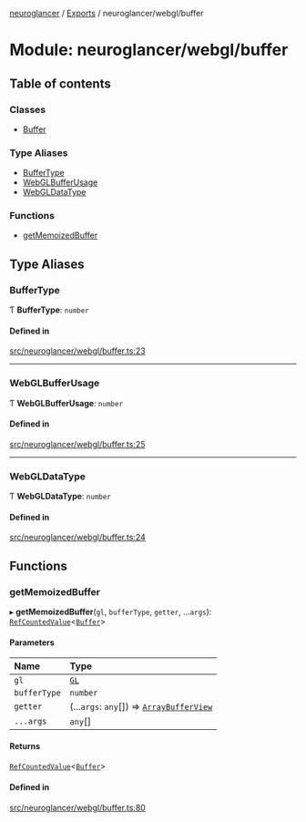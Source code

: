 [neuroglancer](../README.md) / [Exports](../modules.md) / neuroglancer/webgl/buffer

# Module: neuroglancer/webgl/buffer

## Table of contents

### Classes

- [Buffer](../classes/neuroglancer_webgl_buffer.Buffer.md)

### Type Aliases

- [BufferType](neuroglancer_webgl_buffer.md#buffertype)
- [WebGLBufferUsage](neuroglancer_webgl_buffer.md#webglbufferusage)
- [WebGLDataType](neuroglancer_webgl_buffer.md#webgldatatype)

### Functions

- [getMemoizedBuffer](neuroglancer_webgl_buffer.md#getmemoizedbuffer)

## Type Aliases

### BufferType

Ƭ **BufferType**: `number`

#### Defined in

[src/neuroglancer/webgl/buffer.ts:23](https://github.com/ActiveBrainAtlas2/neuroglancer/blob/034b457d/src/neuroglancer/webgl/buffer.ts#L23)

___

### WebGLBufferUsage

Ƭ **WebGLBufferUsage**: `number`

#### Defined in

[src/neuroglancer/webgl/buffer.ts:25](https://github.com/ActiveBrainAtlas2/neuroglancer/blob/034b457d/src/neuroglancer/webgl/buffer.ts#L25)

___

### WebGLDataType

Ƭ **WebGLDataType**: `number`

#### Defined in

[src/neuroglancer/webgl/buffer.ts:24](https://github.com/ActiveBrainAtlas2/neuroglancer/blob/034b457d/src/neuroglancer/webgl/buffer.ts#L24)

## Functions

### getMemoizedBuffer

▸ **getMemoizedBuffer**(`gl`, `bufferType`, `getter`, ...`args`): [`RefCountedValue`](../classes/neuroglancer_util_disposable.RefCountedValue.md)<[`Buffer`](../classes/neuroglancer_webgl_buffer.Buffer.md)\>

#### Parameters

| Name | Type |
| :------ | :------ |
| `gl` | [`GL`](../interfaces/neuroglancer_webgl_context.GL.md) |
| `bufferType` | `number` |
| `getter` | (...`args`: `any`[]) => [`ArrayBufferView`](../interfaces/main_module._internal_.ArrayBufferView.md) |
| `...args` | `any`[] |

#### Returns

[`RefCountedValue`](../classes/neuroglancer_util_disposable.RefCountedValue.md)<[`Buffer`](../classes/neuroglancer_webgl_buffer.Buffer.md)\>

#### Defined in

[src/neuroglancer/webgl/buffer.ts:80](https://github.com/ActiveBrainAtlas2/neuroglancer/blob/034b457d/src/neuroglancer/webgl/buffer.ts#L80)
